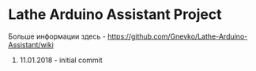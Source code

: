 # Lathe Arduino Assistant Project

Больше информации здесь - https://github.com/Gnevko/Lathe-Arduino-Assistant/wiki

1. 11.01.2018 - initial commit
